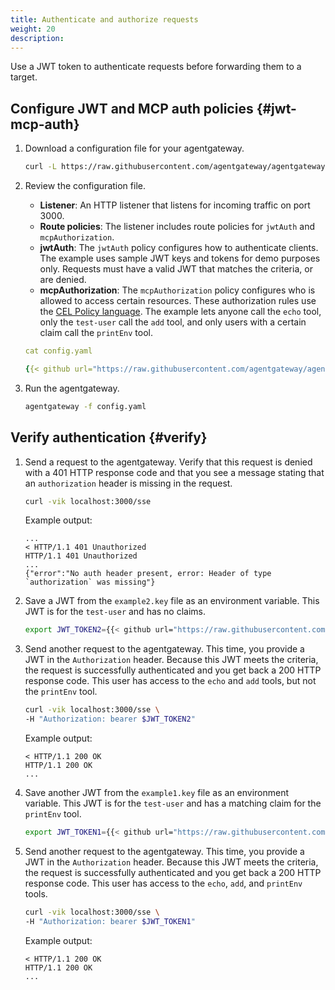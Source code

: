 ```yaml
---
title: Authenticate and authorize requests
weight: 20
description: 
---
```


Use a JWT token to authenticate requests before forwarding them to a target. 

## Configure JWT and MCP auth policies {#jwt-mcp-auth}

1. Download a configuration file for your agentgateway.

   ```sh
   curl -L https://raw.githubusercontent.com/agentgateway/agentgateway/refs/heads/main/examples/authorization/config.yaml -o config.yaml
   ```

2. Review the configuration file.
   * **Listener**: An HTTP listener that listens for incoming traffic on port 3000. 
   * **Route policies**: The listener includes route policies for `jwtAuth` and `mcpAuthorization`. 
   * **jwtAuth**: The `jwtAuth` policy configures how to authenticate clients. The example uses sample JWT keys and tokens for demo purposes only. Requests must have a valid JWT that matches the criteria, or are denied.
   * **mcpAuthorization**: The `mcpAuthorization` policy configures who is allowed to access certain resources. These authorization rules use the [CEL Policy language](https://cel.dev/). The example lets anyone call the `echo` tool, only the `test-user` call the `add` tool, and only users with a certain claim call the `printEnv` tool.
   
   ```yaml
   cat config.yaml
   ```

   ```yaml
   {{< github url="https://raw.githubusercontent.com/agentgateway/agentgateway/refs/heads/main/examples/authorization/config.yaml" >}}
   ```

3. Run the agentgateway. 
   ```sh
   agentgateway -f config.yaml
   ```
   
## Verify authentication {#verify}

1. Send a request to the agentgateway. Verify that this request is denied with a 401 HTTP response code and that you see a message stating that an `authorization` header is missing in the request. 
   ```sh
   curl -vik localhost:3000/sse
   ```
   
   Example output:
   ```
   ...
   < HTTP/1.1 401 Unauthorized
   HTTP/1.1 401 Unauthorized
   ...
   {"error":"No auth header present, error: Header of type `authorization` was missing"}   
   ```

2. Save a JWT from the `example2.key` file as an environment variable. This JWT is for the `test-user` and has no claims.

   ```sh
   export JWT_TOKEN2={{< github url="https://raw.githubusercontent.com/agentgateway/agentgateway/refs/heads/main/manifests/jwt/example1.key" >}}
   ```

3. Send another request to the agentgateway. This time, you provide a JWT in the `Authorization` header. Because this JWT meets the criteria, the request is successfully authenticated and you get back a 200 HTTP response code. This user has access to the `echo` and `add` tools, but not the `printEnv` tool.
   ```sh
   curl -vik localhost:3000/sse \
   -H "Authorization: bearer $JWT_TOKEN2" 
   ```
   
   Example output: 
   ```
   < HTTP/1.1 200 OK
   HTTP/1.1 200 OK
   ...

4. Save another JWT from the `example1.key` file as an environment variable. This JWT is for the `test-user` and has a matching claim for the `printEnv` tool.

   ```sh
   export JWT_TOKEN1={{< github url="https://raw.githubusercontent.com/agentgateway/agentgateway/refs/heads/main/manifests/jwt/example1.key" >}}
   ```

5. Send another request to the agentgateway. This time, you provide a JWT in the `Authorization` header. Because this JWT meets the criteria, the request is successfully authenticated and you get back a 200 HTTP response code. This user has access to the `echo`, `add`, and `printEnv` tools.
   ```sh
   curl -vik localhost:3000/sse \
   -H "Authorization: bearer $JWT_TOKEN1" 
   ```
   
   Example output: 
   ```
   < HTTP/1.1 200 OK
   HTTP/1.1 200 OK
   ...
   ```
